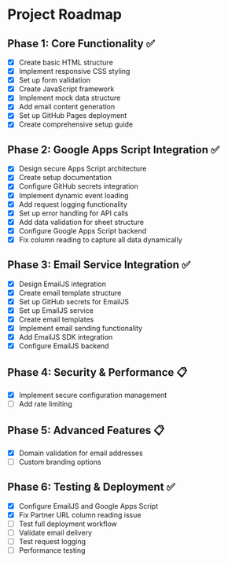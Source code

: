 # Project Roadmap

## Phase 1: Core Functionality ✅
- [x] Create basic HTML structure
- [x] Implement responsive CSS styling
- [x] Set up form validation
- [x] Create JavaScript framework
- [x] Implement mock data structure
- [x] Add email content generation
- [x] Set up GitHub Pages deployment
- [x] Create comprehensive setup guide

## Phase 2: Google Apps Script Integration ✅
- [x] Design secure Apps Script architecture
- [x] Create setup documentation
- [x] Configure GitHub secrets integration
- [x] Implement dynamic event loading
- [x] Add request logging functionality
- [x] Set up error handling for API calls
- [x] Add data validation for sheet structure
- [x] Configure Google Apps Script backend
- [x] Fix column reading to capture all data dynamically

## Phase 3: Email Service Integration ✅
- [x] Design EmailJS integration
- [x] Create email template structure
- [x] Set up GitHub secrets for EmailJS
- [x] Set up EmailJS service
- [x] Create email templates
- [x] Implement email sending functionality
- [x] Add EmailJS SDK integration
- [x] Configure EmailJS backend

## Phase 4: Security & Performance 📋
- [x] Implement secure configuration management
- [ ] Add rate limiting

## Phase 5: Advanced Features 📋
- [x] Domain validation for email addresses
- [ ] Custom branding options

## Phase 6: Testing & Deployment ✅
- [x] Configure EmailJS and Google Apps Script
- [x] Fix Partner URL column reading issue
- [ ] Test full deployment workflow
- [ ] Validate email delivery
- [ ] Test request logging
- [ ] Performance testing
